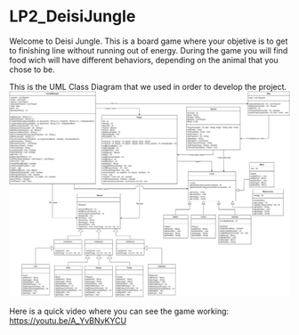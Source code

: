 # LP2_DeisiJungle

Welcome to Deisi Jungle. This is a board game where your objetive is to get to finishing line without running out of energy. During the game you will find food wich will have different behaviors, depending on the animal that you chose to be.




This is the UML Class Diagram that we used in order to develop the project.
![](Diagrama.png?raw=true "Diagrama UML")


Here is a quick video where you can see the game working: https://youtu.be/A_YvBNyKYCU
